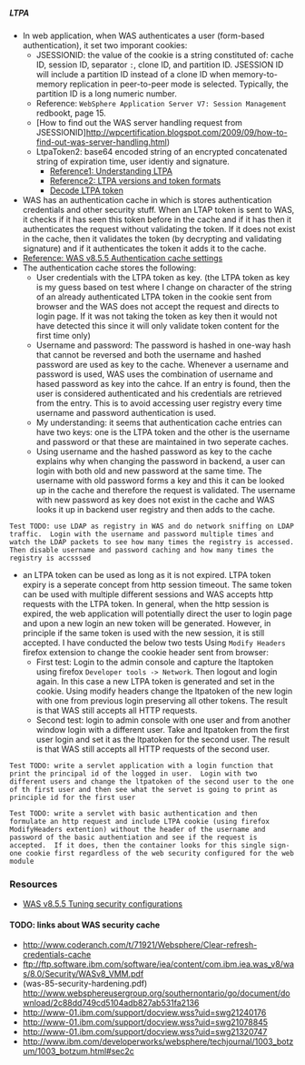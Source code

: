 ##### LTPA
* In web application, when WAS authenticates a user (form-based authentication), it set two imporant cookies:
  * JSESSIONID: the value of the cookie is a string constituted of: cache ID, session ID, separator `:`, clone ID, and partition ID. JSESSION ID will include a partition ID instead of a clone ID when memory-to-memory replication in peer-to-peer mode is selected. Typically, the partition ID is a long numeric number.  
   * Reference: `WebSphere Application Server V7: Session Management` redbookt, page 15.
   * [How to find out the WAS server handling request from JSESSIONID]http://wpcertification.blogspot.com/2009/09/how-to-find-out-was-server-handling.html)
  * LtpaToken2: base64 encoded string of an encrypted concatenated string of expiration time, user identiy and signature.
    * [Reference1: Understanding LTPA](http://www-01.ibm.com/support/knowledgecenter/SS9H2Y_5.0.0/com.ibm.dp.xs.doc/understandingltpa.htm)
    * [Reference2: LTPA versions and token formats](http://www-01.ibm.com/support/knowledgecenter/SS9H2Y_5.0.0/com.ibm.dp.xs.doc/understandingltpa02.htm%23ltpaversions)
    * [Decode LTPA token](http://wrschneider.blogspot.com/2011/10/quick-and-dirty-sso-with-ltpa.html)
* WAS has an authentication cache in which is stores authentication credentials and other security stuff.  When an LTAP token is sent to WAS, it checks if it has seen this token before in the cache and if it has then it authenticates the request without validating the token. If it does not exist in the cache, then it validates the token (by decrypting and validating signature) and if it authenticates the token it adds it to the cache.
 * [Reference: WAS v8.5.5 Authentication cache settings](http://www-01.ibm.com/support/knowledgecenter/SSAW57_8.5.5/com.ibm.websphere.nd.doc/ae/usec_sec_domains_cache.html?cp=SSAW57_8.5.5)
* The authentication cache stores the following:
  * User credentials with the LTPA token as key. (the LTPA token as key is my guess based on test where I change on character of the string of an already authenticated LTPA token in the cookie sent from browser and the WAS does not accept the request and directs to login page.  If it was not taking the token as key then it would not have detected this since it will only validate token content for the first time only)
  * Username and password: The password is hashed in one-way hash that cannot be reversed and both the username and hashed password are used as key to the cache.  Whenever a username and password is used, WAS uses the combination of username and hased password as key into the cahce.  If an entry is found, then the user is considered authenticated and his credentials are retrieved from the entry.  This is to avoid accessing user registry every time username and password authentication is used.
  * My understanding: it seems that authentication cache entries can have two keys: one is the LTPA token and the other is the username and password or that these are maintained in two seperate caches.
  * Using username and the hashed password as key to the cache explains why when changing the password in backend, a user can login with both old and new password at the same time.  The username with old password forms a key and this it can be looked up in the cache and therefore the request is validated.  The username with new password as key does not exist in the cache and WAS looks it up in backend user registry and then adds to the cache.
```
Test TODO: use LDAP as registry in WAS and do network sniffing on LDAP traffic.  Login with the username and password multiple times and watch the LDAP packets to see how many times the registry is accessed.  Then disable username and password caching and how many times the registry is accsssed
```

* an LTPA token can be used as long as it is not expired.  LTPA token expiry is a seperate concept from http session timeout.  The same token can be used with multiple different sessions and WAS accepts http requests with the LTPA token.  In general, when the http session is expired, the web application will potentially direct the user to login page and upon a new login an new token will be generated.  However, in principle if the same token is used with the new session, it is still accepted.  I have conducted the below two tests Using `Modify Headers` firefox extension to change the cookie header sent from browser:
  * First test: Login to the admin console and capture the ltaptoken using firefox `Developer tools -> Network`.  Then logout and login again.  In this case a new LTPA token is generated and set in the cookie. Using modify headers change the ltpatoken of the new login with one from previous login preserving all other tokens.  The result is that WAS still accepts all HTTP requests.
  * Second test: login to admin console with one user and from another window login with a different user.  Take and ltpatoken from the first user login and set it as the ltpatoken for the second user.  The result is that WAS still accepts all HTTP requests of the second user.
```
Test TODO: write a servlet application with a login function that print the principal id of the logged in user.  Login with two different users and change the ltpatoken of the second user to the one of th first user and then see what the servet is going to print as principle id for the first user
```
````
Test TODO: write a servlet with basic authentication and then formulate an http request and include LTPA cookie (using firefox ModifyHeaders extention) without the header of the username and password of the basic authentiation and see if the request is accepted.  If it does, then the container looks for this single sign-one cookie first regardless of the web security configured for the web module
````

### Resources
* [WAS v8.5.5 Tuning security configurations](http://www-01.ibm.com/support/knowledgecenter/SSAW57_8.5.5/com.ibm.websphere.nd.doc/ae/tsec_tune.html?cp=SSAW57_8.5.5%2F1-12-2-9-0&lang=en)


#### TODO: links about WAS security cache
* http://www.coderanch.com/t/71921/Websphere/Clear-refresh-credentials-cache
* ftp://ftp.software.ibm.com/software/iea/content/com.ibm.iea.was_v8/was/8.0/Security/WASv8_VMM.pdf
* (was-85-security-hardening.pdf) http://www.websphereusergroup.org/southernontario/go/document/download/2c88dd749cd5104adb827ab531fa2136
* http://www-01.ibm.com/support/docview.wss?uid=swg21240176
* http://www-01.ibm.com/support/docview.wss?uid=swg21078845
* http://www-01.ibm.com/support/docview.wss?uid=swg21320747
* http://www.ibm.com/developerworks/websphere/techjournal/1003_botzum/1003_botzum.html#sec2c
